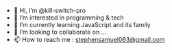 - 👋 Hi, I’m @kill-switch-pro
- 👀 I’m interested in programming & tech
- 🌱 I’m currently learning JavaScript and its family 
- 💞️ I’m looking to collaborate on ...
- 📫 How to reach me : stephensamuel063@gmail.com 

<!---
kill-switch-pro/kill-switch-pro is a ✨ special ✨ repository because its `README.md` (this file) appears on your GitHub profile.
You can click the Preview link to take a look at your changes.
--->
